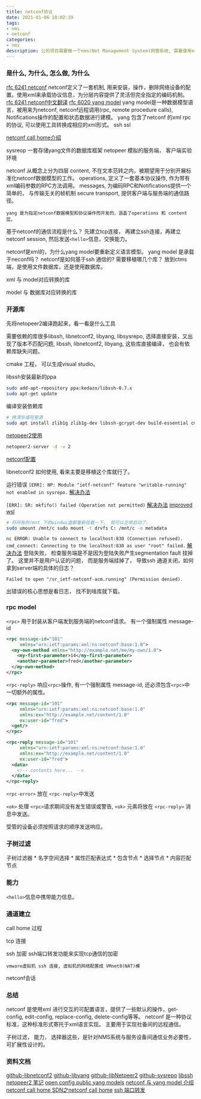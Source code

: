 ```yaml
---
title: netconf协议
date: 2021-01-06 10:02:19
tags:
- nms
- netconf
categories:
- nms
description: 公司项目需要做一个nms(Net Management System)网管系统, 需要使用netconf, yang 通信。虽然专业相关性不强，但本着学习协议设计的思想，那就验证我所认为的编程的相通性吧。
---
```


### 是什么, 为什么, 怎么做, 为什么
[rfc 6241 netconf](https://tools.ietf.org/html/rfc6241#section-10.3) 
netconf定义了一套机制, 用来安装，操作，删除网络设备的配置。使用xml来承载协议信息，为分层内容提供了灵活但完全指定的编码机制。
[rfc 6241 netconf中文翻译](https://tonydeng.github.io/rfc6241-zh/)
[rfc 6020 yang model](https://tools.ietf.org/html/rfc6020)
yang model是一种数据模型语言，被用来为netconf, netconf远程调用(rpc, remote procedure calls), Notifications操作的配置和状态数据进行建模。
yang 包含了netconf 的xml rpc 的协议, 可以使用工具转换成相应的xml形式。 
ssh
ssl

[netconf call home介绍](https://tonydeng.github.io/2017/11/28/netconf-call-home/)

sysreop 一套存储yang文件的数据库框架
netopeer 模拟的服务端， 客户端实验环境

netconf 从概念上分为四层
	content, 不在文本范转之内，被期望用于分别开展标准化netconf数据模型的工作。
	operations, 定义了一套基本协议操作, 作为带有xml编码参数的RPC方法调用。
	messages, 为编码RPC和Notifications提供一个简单的， 与传输无关的帧机制
	secure transport, 提供客户端与服务端的通信路径。

	yang 是为指定netconf数据模型和协议操作而开发的，涵盖了operations 和 content层。

基于netconf的通信流程是什么？ 
	先建立tcp连接， 再建立ssh连接，再建立netconf session, 然后发送`<hello>`信息，交换能力。

netconf是xml的，为什么yang model要重新定义语言模型。
yang model 是承载于neconf吗？ 
netconf是如何基于ssh 通信的?
需要移植哪几个库？
放到ctms端，是使用文件数据库，还是使用数据库。 

xml 与 model对应转换的库

model 与 数据库对应转换的库

### 开源库
先将netopeer2编译跑起来，看一看是什么工具

需要依赖的库很多libssh, libnetconf2, libyang, libsysrepo, 选择直接安装，又出现了版本不匹配问题, libssh, libnetconf2, libyang, 这些库直接编译， 也会有依赖库缺失问题。

cmake 工程， 可以生成visual studio。

libssh安装最新的ppa

```sh
sudo add-apt-repository ppa:kedazo/libssh-0.7.x
sudo apt-get update
```
编译安装依赖库 
```sh
# 换清华或阿里源
sudo apt install zlib1g zlib1g-dev libssh-gcrypt-dev build-essential cmake libssh-dev
```

[netopeer2使用](https://blog.csdn.net/qq_27923047/article/details/108001624)
```sh
netopeer2-server -d -v 2 
```

[netconf配置](https://support.huawei.com/enterprise/zh/doc/EDOC1000178403/258c27a0)

libnetconf2 如何使用, 看来主要是移植这个库就行了。 

运行错误 
`[ERR]: NP: Module "ietf-netconf" feature "writable-running" not enabled in sysrepo.`
[解决办法](https://github.com/CESNET/netopeer2/issues/652)

`[ERR]: SR: mkfifo() failed (Operation not permitted)`
[解决办法](https://github.com/microsoft/WSL/issues/3195)
[improved wsl](https://devblogs.microsoft.com/commandline/chmod-chown-wsl-improvements/)
```sh
# 将所有的/mnt 下的windws盘都重新挂载一下， 就可以正常启动了。
sudo umount /mnt/c sudo mount -t drvfs C: /mnt/c -o metadata
```
`nc ERROR: Unable to connect to localhost:830 (Connection refused).
cmd_connect: Connecting to the localhost:830 as user "root" failed.`
[解决办法](https://github.com/CESNET/netopeer2/issues/579)
登陆失败， 检查服务端是不是因为登陆失败产生segmentation fault 挂掉了。
这里并不是用户认证的问题， 而是服务端挂掉了， 导致ssh 通道关闭，如何拿到server端的具体的日志？

`Failed to open "/sr_ietf-netconf-acm.running" (Permission denied).`

出错误的核心思想是看日志， 找不到啥库就下载。

### rpc model
`<rpc>` 用于封装从客户端发到服务端的netconf请求。 有一个强制属性 message-id
```xml
<rpc message-id="101"
     xmlns="urn:ietf:params:xml:ns:netconf:base:1.0">
  <my-own-method xmlns="http://example.net/me/my-own/1.0">
    <my-first-parameter>14</my-first-parameter>
    <another-parameter>fred</another-parameter>
  </my-own-method>
</rpc>
```

`<rpc-reply>` 响应`<rpc>`操作, 有一个强制属性 message-id, 还必须包含`<rpc>`中一切额外的属性。
```xml
<rpc message-id="101"
     xmlns="urn:ietf:params:xml:ns:netconf:base:1.0"
     xmlns:ex="http://example.net/content/1.0"
     ex:user-id="fred">
  <get/>
</rpc>

<rpc-reply message-id="101"
     xmlns="urn:ietf:params:xml:ns:netconf:base:1.0"
     xmlns:ex="http://example.net/content/1.0"
     ex:user-id="fred">
  <data>
    <!-- contents here... -->
  </data>
</rpc-reply>
```

`<rpc-error>` 放在 `<rpc-reply>`中发送

`<ok>` 处理 `<rpc>`请求期间没有发生错误或警告, `<ok>` 元素将放在 `<rpc-reply>` 消息中发送。

受管的设备必须按照请求的顺序发送响应。

### 子树过滤

子树过滤器
	* 名字空间选择
	* 属性匹配表达式
	* 包含节点
	* 选择节点
	* 内容匹配节点

### 能力

`<hello>`信息中携带能力信息。 

### 通道建立

call home 过程

tcp 连接 

ssh 加密
	ssh端口转发功能来实现tcp通信的加密 

	vmware虚拟机 ssh 连接, 虚拟机的网络配置成 VMnet8(NAT)模

netconf会话

### 总结

netconf 是使用xml 进行交互的可配置语言，提供了一些默认的操作，get-config, edit-config, replace-config, delete-config等等。 
netconf 是一种协议标准，这种标准形式寄托于xml语言实现。 主要用于实现社备间的远程通信。 

子树过滤， 能力， 选择器这些，是针对NMS系统与服务设备间通信业务必要性，可扩展性设计的。

### 资料文档
[github-libnetconf2](https://github.com/CESNET/libnetconf2)
[github-libyang](https://github.com/CESNET/libyang)
[github-libNetpeer2](https://github.com/CESNET/Netopeer2)
[github-sysrepo](https://github.com/sysrepo/sysrepo)
[libssh](http://git.libssh.org/projects/libssh.git)
[netopeer2 笔记](https://miaopei.github.io/2020/09/22/Netconf/sysrepo-netconf-node/)
[open config public yang models](https://github.com/openconfig/public/tree/master/release/models)
[netconf 与 yang model 介绍](https://zhuanlan.zhihu.com/p/139500393) 
[netconf call home ](https://tools.ietf.org/html/rfc8071#ref-NETCONF-MODELS)
[SDN之netconf call home](https://tonydeng.github.io/2017/11/28/netconf-call-home/)
[ssh 端口转发](https://www.ruanyifeng.com/blog/2011/12/ssh_port_forwarding.html)
